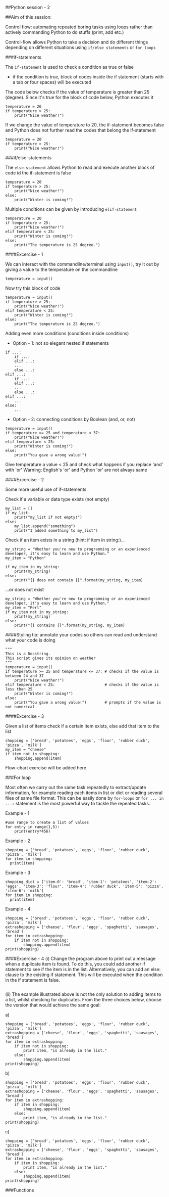 ##Python session - 2

##Aim of this session: 

Control flow: automating repeated boring tasks using loops rather than actively commanding Python to do stuffs (print, add etc.)

Control-flow allows Python to take a decision and do different things depending on different situations using `if/else statements` or `for loops`

###if-statements

The `if-statement` is used to check a condition as true or false
- if the condition is true, block of codes inside the if statement (starts with a tab or four spaces) will be executed

The code below checks if the value of temperature is greater than 25 (degree). Since it's true for the block of code below, Python executes it
```
temperature = 26
if temperature > 25:
    print("Nice weather!")
```

If we change the value of temperature to 20, the if-statement becomes false and Python does not further read the codes that belong the if-statement 
```
temperature = 20
if temperature > 25:
    print("Nice weather!")
```

###if/else-statements

The `else-statement` allows Python to read and execute another block of code id the if-statement is false

```
temperature = 20
if temperature > 25:
    print("Nice weather!")
else:
    print("Winter is coming!")
```

Multiple conditions can be given by introducing `elif-statement`
```
temperature = 20
if temperature > 25:
    print("Nice weather!")
elif temperature < 25:
    print("Winter is coming!")
else:
    print("The temperature is 25 degree.")
```

####Excercise - 1

We can interact with the commandline/terminal using `input()`, try it out by giving a value to the temperature on the commandline
```
temperature = input()
````

Now try this block of code
```
temperature = input()
if temperature > 25:
    print("Nice weather!")
elif temperature < 25:
    print("Winter is coming!")
else:
    print("The temperature is 25 degree.")
```

Adding even more conditions (conditions inside conditions)
- Option - 1: not so elegant nested if statements
```
if ...:
    if ...:
    elif ...:
    ...
    else ...:
elif ...:
    if ...:
    elif ...:
    ...
    else ...:
elif ...:
    ...
else:
    ...
```

- Option - 2: connecting conditions by Boolean (and, or, not)
```
temperature = input()
if temperature >= 25 and temperature < 37:
    print("Nice weather!")
elif temperature < 25:
    print("Winter is coming!")
else:
    print("You gave a wrong value!")
```

Give temperature a value < 25 and check what happens if you replace 'and' with 'or'
Warning: English's 'or' and Python 'or' are not always same

####Excercise - 2

Some more useful use of if-statements

Check if a variable or data type exists (not empty)

```
my_list = []
if my_list:
    print("my_list if not empty!")
else:
    my_list.append("something")
    print("I added something to my_list")
```

Check if an item exists in a string (hint: if item in string:)...
```
my_string = "Whether you're new to programming or an experienced developer, it's easy to learn and use Python."
my_item = "Python"

if my_item in my_string:
    print(my_string)
else:
    print("{} does not contain {}".format(my_string, my_item)
```
...or does not exist

```
my_string = "Whether you're new to programming or an experienced developer, it's easy to learn and use Python."
my_item = "Perl"
if my_item not in my_string:
    print(my_string)
else:
    print("{} contains {}".format(my_string, my_item)
```

####Styling tip: annotate your codes so others can read and understand what your code is doing

```
""" 
This is a Docstring. 
This script gives its opinion on weather
"""
temperature = input()
if temperature >= 25 and temperature <= 37: # checks if the value is between 24 and 37
    print("Nice weather!")
elif temperature < 25:                      # checks if the value is less than 25
    print("Winter is coming!")
else:
    print("You gave a wrong value!")        # prompts if the value is not numerical
```

####Excercise - 3

Given a list of items check if a certain item exists, else add that item to the list
```
shopping = ['bread', 'potatoes', 'eggs', 'flour', 'rubber duck', 'pizza', 'milk']
my_item = "cheese"
if item not in shopping:
    shopping.append(item)
```

Flow-chart exercise will be added here


###For loop

Most often we carry out the same task repeatedly to extract/update information, for example reading each items in list or dict or reading several files of same file format. This can be easily done by `for-loops` or `for ... in ...:` statement is the most powerful way to tackle the repeated tasks.

Example - 1
```
#use range to create a list of values
for entry in ramge(1,5):
    print(entry*456)
```
Example - 2
```
shopping = ['bread', 'potatoes', 'eggs', 'flour', 'rubber duck', 'pizza', 'milk']
for item in shopping:
  print(item)
```
Example - 3
```
shopping_dict = ['item-0': 'bread', 'item-1': 'potatoes', 'item-2': 'eggs', 'item-3': 'flour', 'item-4': 'rubber duck', 'item-5': 'pizza', 'item-6': 'milk']
for item in shopping:
  print(item)
```
Example - 4
```
shopping = ['bread', 'potatoes', 'eggs', 'flour', 'rubber duck', 'pizza', 'milk']
extrashopping = ['cheese', 'flour', 'eggs', 'spaghetti', 'sausages', 'bread']
for item in extrashopping:
    if item not in shopping:
        shopping.append(item)
print(shopping) 
```

####Excercise - 4
(i) Change the program above to print out a message when a duplicate item is found. To do this, you could add another if statement to see if the item is in the list. Alternatively, you can add an else: clause to the existing if statement. This will be executed when the condition in the if statement is false.
```
```

(ii) The example illustrated above is not the only solution to adding items to a list, whilst checking for duplicates. From the three choices below, choose the version that would achieve the same goal:

a)
```
shopping = ['bread', 'potatoes', 'eggs', 'flour', 'rubber duck', 'pizza', 'milk']
extrashopping = ['cheese', 'flour', 'eggs', 'spaghetti', 'sausages', 'bread']
for item in extrashopping:
    if item not in shopping:   
        print item, "is already in the list."
    else: 
        shopping.append(item)
print(shopping)
```
b)
```
shopping = ['bread', 'potatoes', 'eggs', 'flour', 'rubber duck', 'pizza', 'milk']
extrashopping = ['cheese', 'flour', 'eggs', 'spaghetti', 'sausages', 'bread']
for item in extrashopping:
    if item in shopping:
        shopping.append(item)
    else: 
        print item, "is already in the list."
print(shopping)
```
c)
```
shopping = ['bread', 'potatoes', 'eggs', 'flour', 'rubber duck', 'pizza', 'milk']
extrashopping = ['cheese', 'flour', 'eggs', 'spaghetti', 'sausages', 'bread']
for item in extrashopping:
    if item in shopping:
        print item, "is already in the list."
    else: 
        shopping.append(item)
print(shopping)
```

###Functions
